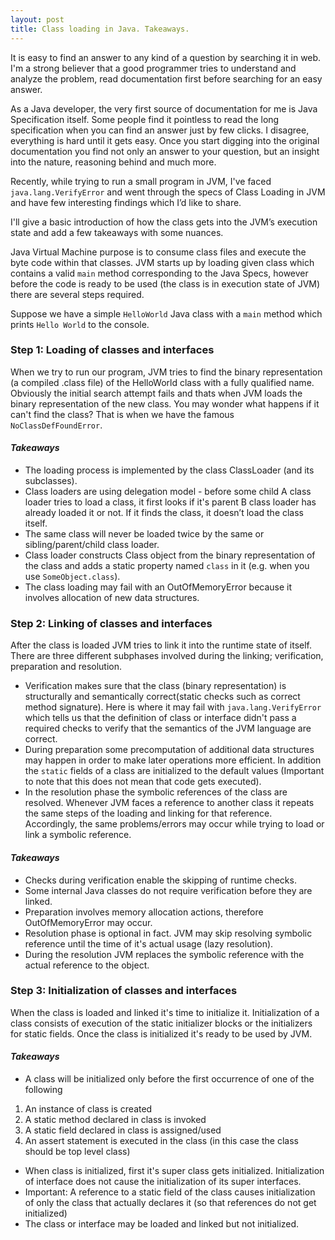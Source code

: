 ```yaml
---
layout: post
title: Class loading in Java. Takeaways.
---
```


It is easy to find an answer to any kind of a question by searching it in web. I'm a strong believer that a good programmer tries to understand and analyze the problem, read documentation first before searching for an easy answer. 

As a Java developer, the very first source of documentation for me is Java Specification itself. Some people find it pointless to read the long specification when you can find an answer just by few clicks. I disagree, everything is hard until it gets easy. Once you start digging into the original documentation you find not only an answer to your question, but an insight into the nature, reasoning behind and much more. 

Recently, while trying to run a small program in JVM, I've faced `java.lang.VerifyError` and went through the specs of Class Loading in JVM and have few interesting findings which I’d like to share.

I'll give a basic introduction of how the class gets into the JVM’s execution state and add a few takeaways with some nuances.

Java Virtual Machine purpose is to consume class files and execute the byte code within that classes. JVM starts up by loading given class which contains a valid `main` method corresponding to the Java Specs, however before the code is ready to be used (the class is in execution state of JVM) there are several steps required.

Suppose we have a simple `HelloWorld` Java class with a `main` method which prints `Hello World` to the console.

### Step 1: Loading of classes and interfaces
When we try to run our program, JVM tries to find the binary representation (a compiled .class file) of the HelloWorld class with a fully qualified name. Obviously the initial search attempt fails and thats when JVM loads the binary representation of the new class. You may wonder what happens if it can't find the class? That is when we have the famous `NoClassDefFoundError`. 

#### *Takeaways*
- The loading process is implemented by the class ClassLoader (and its subclasses).
- Class loaders are using delegation model - before some child A class loader tries to load a class, it first looks if it's parent B class loader has already loaded it or not. If it finds the class, it doesn’t load the class itself.
- The same class will never be loaded twice by the same or sibling/parent/child class loader.
- Class loader constructs Class object from the binary representation of the class and adds a static property named `class` in it (e.g. when you use `SomeObject.class`).
- The class loading may fail with an OutOfMemoryError because it involves allocation of new data structures.

### Step 2: Linking of classes and interfaces
After the class is loaded JVM tries to link it into the runtime state of itself. There are three different subphases involved during the linking; verification, preparation and resolution. 

- Verification makes sure that the class (binary representation) is structurally and semantically correct(static checks such as correct method signature). Here is where it may fail with `java.lang.VerifyError` which tells us that the definition of class or interface didn't pass a required checks to verify that the semantics of the JVM language are correct.
- During preparation some precomputation of additional data structures may happen in order to make later operations more efficient. In addition the `static` fields of a class are initialized to the default values (Important to note that this does not mean that code gets executed).
- In the resolution phase the symbolic references of the class are resolved. Whenever JVM faces a reference to another class it repeats the same steps of the loading and linking for that reference. Accordingly, the same problems/errors may occur while trying to load or link a symbolic reference. 

#### *Takeaways*
- Checks during verification enable the skipping of runtime checks.
- Some internal Java classes do not require verification before they are linked.
- Preparation involves memory allocation actions, therefore OutOfMemoryError may occur.
- Resolution phase is optional in fact. JVM may skip resolving symbolic reference until the time of it's actual usage (lazy resolution).
- During the resolution JVM replaces the symbolic reference with the actual reference to the object. 

### Step 3: Initialization of classes and interfaces
When the class is loaded and linked it's time to initialize it. Initialization of a class consists of execution of the static initializer blocks or the initializers for static fields. Once the class is initialized it's ready to be used by JVM.

#### *Takeaways*
- A class will be initialized only before the first occurrence of one of the following 
1. An instance of class is created
2. A static method declared in class is invoked
3. A static field declared in class is assigned/used
4. An assert statement is executed in the class (in this case the class should be top level class)
- When class is initialized, first it's super class gets initialized. Initialization of interface does not cause the initialization of its super interfaces.
- Important: A reference to a static field of the class causes initialization of only the class that actually declares it (so that references do not get initialized)
- The class or interface may be loaded and linked but not initialized.
